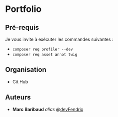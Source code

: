 # Portfolio


## Pré-requis

Je vous invite à exécuter les commandes suivantes :

- ``composer req profiler --dev``
- ``composer req asset annot twig ``

## Organisation
- Git Hub 

## Auteurs

* **Marc** **Baribaud** _alias_ [@devFendrix](https://github.com/devFendrix)
